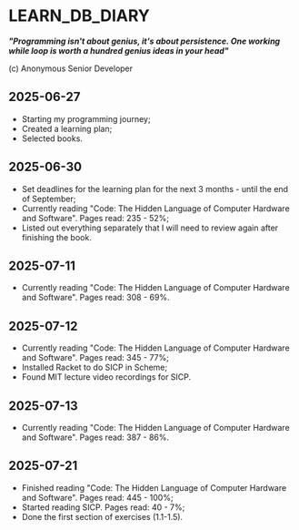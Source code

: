 # LEARN_DB_DIARY

**_"Programming isn't about genius, it's about persistence. One working while loop is worth a hundred genius ideas in your head"_**

(c) Anonymous Senior Developer

## 2025-06-27

- Starting my programming journey;
- Created a learning plan;
- Selected books.

## 2025-06-30

- Set deadlines for the learning plan for the next 3 months - until the end of September;
- Currently reading "Code: The Hidden Language of Computer Hardware and Software". Pages read: 235 - 52%;
- Listed out everything separately that I will need to review again after finishing the book.

## 2025-07-11

- Currently reading "Code: The Hidden Language of Computer Hardware and Software". Pages read: 308 - 69%.

## 2025-07-12

- Currently reading "Code: The Hidden Language of Computer Hardware and Software". Pages read: 345 - 77%;
- Installed Racket to do SICP in Scheme;
- Found MIT lecture video recordings for SICP.

## 2025-07-13

- Currently reading "Code: The Hidden Language of Computer Hardware and Software". Pages read: 387 - 86%.

## 2025-07-21

- Finished reading "Code: The Hidden Language of Computer Hardware and Software". Pages read: 445 - 100%;
- Started reading SICP. Pages read: 40 - 7%;
- Done the first section of exercises (1.1-1.5).
